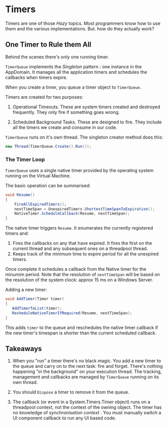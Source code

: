 # Timers

Timers are one of those *Hazy* topics.  Most programmers know how to use them and the various implementations.  But. how do they actually work?  

## One Timer to Rule them All

Behind the scenes there's only one running timer.

`TimerQueue` implements the *Singleton* pattern : one instance in the AppDomain.  It manages all the application timers and schedules the callbacks when timers expire.

When you create a timer, you queue a timer object to `TimerQueue`. 

Timers are created for two purposes:

1. Operational Timeouts.  These are system timers created and destroyed frequently. They only fire if something goes wrong.

2. Scheduled Background Tasks.  These are designed to fire.  They include all the timers we create and consume in our code.

`TimerQueue` runs on it's own thread.  The singleton creator method does this:

```csharp
new Thread(TimerQueue.Create().Run());
```

### The Timer Loop

`TimerQueue` uses a single native timer provided by the operating system running on the Virtual Machine.

The basic operation can be summarised:

```csharp
void Resume()
{
    FireAllExpiredTimers();
    nextTimeSpan = UnexpiredTimers.ShortestTimeSpanToExpiration();
    NativeTimer.ScheduleCallback(Resume, nextTimeSpan);
}
```

The native timer triggers `Resume`.  It enumerates the currently registered timers and:

1. Fires the callbacks on any that have expired.  It fires the first on the current thread and any subsequent ones on a threadpool thread.  
1. Keeps track of the minimum time to expire period for all the unexpired timers.

Once complete it schedules a callback from the Native timer for the minumim period.  Note that the resolution of `nextTimeSpan` will be based on the resolution of the system clock: approx 15 ms on a Windows Server.   

Adding a new timer:

```csharp
void AddTimer(Timer timer)
{
   AddTimerToList(timer);
   ResheduleNativeTimerIfRequired(Resume, nextTimeSpan);
}
```

This adds `timer` to the queue and reschedules the native timer callback if the new timer's timespan is shorter than the current scheduled callback.

## Takeaways

1. When you "run" a timer there's no black magic.  You add a new timer to the queue and carry on to the next task: fire and forget.  There's nothing happening "in the background" on your execution thread.  The tracking, management and callbacks are managed by `TimerQueue` running on its own thread.

1. You should `Dispose` a timer to remove it from the queue.

1. The callback (or event in a System.Timers.Timer object) runs on a threadpool context, not the context of the owning object.  The timer has no knowledge of *synchronisation context* .  You must manually switch a UI component callback to run any UI based code.




